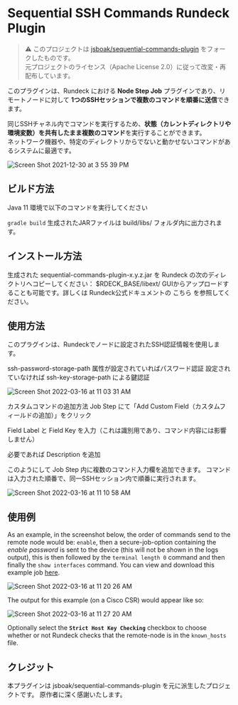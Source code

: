 # Sequential SSH Commands Rundeck Plugin

> ⚠ このプロジェクトは [jsboak/sequential-commands-plugin](https://github.com/jsboak/sequential-commands-plugin) をフォークしたものです。  
> 元プロジェクトのライセンス（Apache License 2.0）に従って改変・再配布しています。

このプラグインは、Rundeck における **Node Step Job** プラグインであり、リモートノードに対して **1つのSSHセッションで複数のコマンドを順番に送信**できます。

同じSSHチャネル内でコマンドを実行するため、**状態（カレントディレクトリや環境変数）を共有したまま複数のコマンド**を実行することができます。  
ネットワーク機器や、特定のディレクトリからでないと動かせないコマンドがあるシステムに最適です。

![Screen Shot 2021-12-30 at 3 55 39 PM](https://user-images.githubusercontent.com/11511251/147795129-b5a593ec-82e8-4acd-a25b-69270fd8c55a.png)

## ビルド方法
Java 11 環境で以下のコマンドを実行してください

`gradle build`
生成されたJARファイルは build/libs/ フォルダ内に出力されます。


## インストール方法
生成された sequential-commands-plugin-x.y.z.jar を Rundeck の次のディレクトリへコピーしてください：
$RDECK_BASE/libext/
GUIからアップロードすることも可能です。詳しくは Rundeck公式ドキュメントの こちら を参照してください。

## 使用方法
このプラグインは、Rundeckでノードに設定されたSSH認証情報を使用します。

ssh-password-storage-path 属性が設定されていればパスワード認証
設定されていなければ ssh-key-storage-path による鍵認証

![Screen Shot 2022-03-16 at 11 03 31 AM](https://user-images.githubusercontent.com/11511251/158657441-0dc90855-fe4f-461b-a20b-9d5a1968ade6.png)

カスタムコマンドの追加方法
Job Step にて「Add Custom Field（カスタムフィールドの追加）」をクリック

Field Label と Field Key を入力（これは識別用であり、コマンド内容には影響しません）

必要であれば Description を追加

このようにして Job Step 内に複数のコマンド入力欄を追加できます。
コマンドは入力された順番で、同一SSHセッション内で順番に実行されます。

![Screen Shot 2022-03-16 at 11 10 58 AM](https://user-images.githubusercontent.com/11511251/158658778-aa5636a3-1c84-4c5f-a8a4-3e8e3cbe5c07.png)

## 使用例
As an example, in the screenshot below, the order of commands send to the remote node would be: `enable`, then a secure-job-option containing the _enable password_ is sent to the device (this will not be shown in the logs output), this is then followed by the `terminal length 0` command and then finally the `show interfaces` command. 
You can view and download this example job [here](https://github.com/jsboak/sequential-commands-plugin/blob/main/example-jobs/Cisco_Router_-_Show_Interfaces.yaml).

![Screen Shot 2022-03-16 at 11 20 26 AM](https://user-images.githubusercontent.com/11511251/158660331-b6771155-8765-44bd-a752-53e31ec825cb.png)

The output for this example (on a Cisco CSR) would appear like so:

![Screen Shot 2022-03-16 at 11 27 20 AM](https://user-images.githubusercontent.com/11511251/158661436-391f4134-b96d-4606-898f-34938d9ccad1.png)

Optionally select the **`Strict Host Key Checking`** checkbox to choose whether or not Rundeck checks that the remote-node is in the `known_hosts` file.

## クレジット
本プラグインは jsboak/sequential-commands-plugin を元に派生したプロジェクトです。
原作者に深く感謝いたします。
